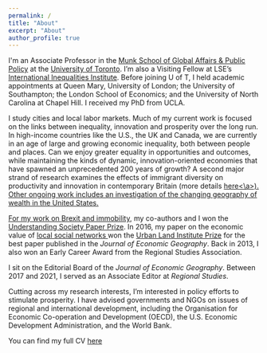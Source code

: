 ```yaml
---
permalink: /
title: "About"
excerpt: "About"
author_profile: true
---
```


I'm an Associate Professor in the  <a href="https://munkschool.utoronto.ca" target="_blank">Munk School of Global Affairs & Public Policy</a> at the <a href="https://utoronto.ca" target="_blank"> University of Toronto</a>. I’m also a Visiting Fellow at LSE’s <a href="http://www.lse.ac.uk/International-Inequalities" target="_blank"> International Inequalities Institute</a>. Before joining U of T, I held academic appointments at Queen Mary, University of London; the University of Southampton; the London School of Economics; and the University of North Carolina at Chapel Hill. I received my PhD from UCLA. 

I study cities and local labor markets. Much of my current work is focused on the links between inequality, innovation and prosperity over the long run. In high-income countries like the U.S., the UK and Canada, we are currently in an age of large and growing economic inequality, both between people and places. Can we enjoy greater equality in opportunities and outcomes, while maintaining the kinds of dynamic, innovation-oriented economies that have spawned an unprecedented 200 years of growth? A second major strand of research examines the effects of immigrant diversity on productivity and innovation in contemporary Britain (more details <a href="https://maxnathan.medium.com/a-big-new-esrc-grant-534a0a0cda19" target="_blank">here<\a>). Other ongoing work includes an investigation of the changing geography of wealth in the United States. 

For my work on <a href="https://doi.org/10.1093/cjres/rsx027" target="_blank"> Brexit and immobility</a>, my co-authors and I won the <a href="https://www.understandingsociety.ac.uk/2019/07/11/prizes-for-researchers-and-papers-at-understanding-society-conference" target="_blank">Understanding Society Paper Prize</a>. In 2016, my paper on the economic value of <a href="https://doi.org/10.1093/jeg/lbv043" target="_blank">local social networks <a/> won the <a href="https://academic.oup.com/joeg/pages/urban_land_institute_prize" target="_blank">Urban Land Institute Prize</a> for the best paper published in the <i>Journal of Economic Geography</i>. Back in 2013, I also won an Early Career Award from the Regional Studies Association. 

I sit on the Editorial Board of the <i>Journal of Economic Geography</i>. Between 2017 and 2021, I served as an Associate Editor at <i>Regional Studies</i>.

Cutting across my research interests, I’m interested in policy efforts to stimulate prosperity. I have advised governments and NGOs on issues of regional and international development, including the Organisation for Economic Co-operation and Development (OECD), the U.S. Economic Development Administration, and the World Bank. 

You can find my full CV <a href="/_pages/tkemeny_cv.pdf">here</a>



